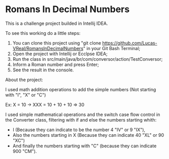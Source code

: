 # Romans In Decimal Numbers

This is a challenge project builded in Intellij IDEA.

To see this working do a little steps:

1. You can clone this project using "git clone https://github.com/Lucas-VReal/RomansInDecimalNumbers" in your Git Bash Terminal;
2. Open the project with Intellij or Ecclpse IDEA;
3. Run the class in src/main/java/br/com/conversor/action/TestConversor;
4. Inform a Roman number and press Enter;
5. See the result in the console.

About the project:

I used math addition operations to add the simple numbers (Not starting with "I", "X" or "C")

Ex: X = 10 -> XXX = 10 + 10 + 10 => 30 

I used simple mathematical operations and the switch case flow control in the Converter class, filtering with if and else the numbers starting whith:

- I (Because they can indicate to be the number 4 "IV" or 9 "IX"),
- Also the numbers starting in X (Because they can indicate 40 "XL" or 90 "XC")
- And finally the numbers starting with "C" (because they can indicate 900 "CM"). 

